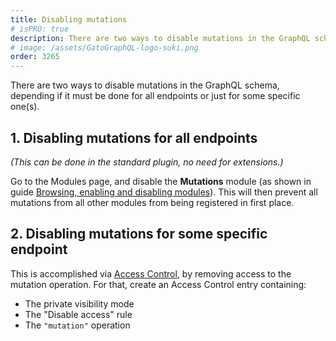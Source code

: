 ```yaml
---
title: Disabling mutations
# isPRO: true
description: There are two ways to disable mutations in the GraphQL schema, depending if it must be done for all endpoints or just for some specific one(s).
# image: /assets/GatoGraphQL-logo-suki.png
order: 3265
---
```


There are two ways to disable mutations in the GraphQL schema, depending if it must be done for all endpoints or just for some specific one(s).

## 1. Disabling mutations for all endpoints

_(This can be done in the standard plugin, no need for extensions.)_

Go to the Modules page, and disable the **Mutations** module (as shown in guide [Browsing, enabling and disabling modules](../browsing-enabling-and-disabling-modules/)). This will then prevent all mutations from all other modules from being registered in first place.

## 2. Disabling mutations for some specific endpoint

This is accomplished via [Access Control](../../use/defining-access-control), by removing access to the mutation operation. For that, create an Access Control entry containing:

- The private visibility mode
- The "Disable access" rule
- The `"mutation"` operation
